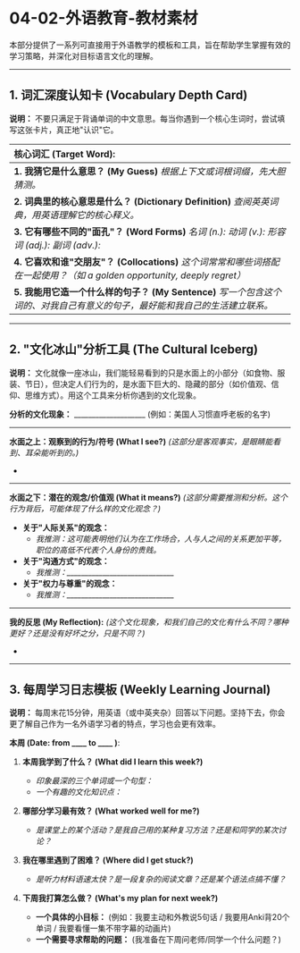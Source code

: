 # 04-02-外语教育-教材素材

本部分提供了一系列可直接用于外语教学的模板和工具，旨在帮助学生掌握有效的学习策略，并深化对目标语言文化的理解。

---

## 1. 词汇深度认知卡 (Vocabulary Depth Card)

**说明：** 不要只满足于背诵单词的中文意思。每当你遇到一个核心生词时，尝试填写这张卡片，真正地"认识"它。

| **核心词汇 (Target Word):** |
| :--- |
| **1. 我猜它是什么意思？ (My Guess)**  *根据上下文或词根词缀，先大胆猜测。* |
| **2. 词典里的核心意思是什么？ (Dictionary Definition)**  *查阅英英词典，用英语理解它的核心释义。* |
| **3. 它有哪些不同的"面孔"？ (Word Forms)**  *名词 (n.):*   *动词 (v.):*   *形容词 (adj.):*   *副词 (adv.):* |
| **4. 它喜欢和谁"交朋友"？ (Collocations)**  *这个词常常和哪些词搭配在一起使用？（如 a golden opportunity, deeply regret）* |
| **5. 我能用它造一个什么样的句子？ (My Sentence)**  *写一个包含这个词的、对我自己有意义的句子，最好能和我自己的生活建立联系。* |

---

## 2. "文化冰山"分析工具 (The Cultural Iceberg)

**说明：** 文化就像一座冰山，我们能轻易看到的只是水面上的小部分（如食物、服装、节日），但决定人们行为的，是水面下巨大的、隐藏的部分（如价值观、信仰、思维方式）。用这个工具来分析你遇到的文化现象。

**分析的文化现象：** ____________________ (例如：美国人习惯直呼老板的名字)

---

**水面之上：观察到的行为/符号 (What I see?)**
*(这部分是客观事实，是眼睛能看到、耳朵能听到的。)*

-

---

**水面之下：潜在的观念/价值观 (What it means?)**
*(这部分需要推测和分析。这个行为背后，可能体现了什么样的文化观念？)*

- **关于"人际关系"的观念：**
  - *我推测：这可能表明他们认为在工作场合，人与人之间的关系更加平等，职位的高低不代表个人身份的贵贱。*
- **关于"沟通方式"的观念：**
  - *我推测：______________________________*
- **关于"权力与尊重"的观念：**
  - *我推测：______________________________*

---

**我的反思 (My Reflection):**
*(这个文化现象，和我们自己的文化有什么不同？哪种更好？还是没有好坏之分，只是不同？)*

-

---

## 3. 每周学习日志模板 (Weekly Learning Journal)

**说明：** 每周末花15分钟，用英语（或中英夹杂）回答以下问题。坚持下去，你会更了解自己作为一名外语学习者的特点，学习也会更有效率。

**本周 (Date: from ____ to ____ )**:

1. **本周我学到了什么？ (What did I learn this week?)**
    - *印象最深的三个单词或一个句型：*
    - *一个有趣的文化知识点：*

2. **哪部分学习最有效？ (What worked well for me?)**
    - *是课堂上的某个活动？是我自己用的某种复习方法？还是和同学的某次讨论？*

3. **我在哪里遇到了困难？ (Where did I get stuck?)**
    - *是听力材料语速太快？是一段复杂的阅读文章？还是某个语法点搞不懂？*

4. **下周我打算怎么做？ (What's my plan for next week?)**
    - **一个具体的小目标：** (例如：我要主动和外教说5句话 / 我要用Anki背20个单词 / 我要看懂一集不带字幕的动画片)
    - **一个需要寻求帮助的问题：** (我准备在下周问老师/同学一个什么问题？)
